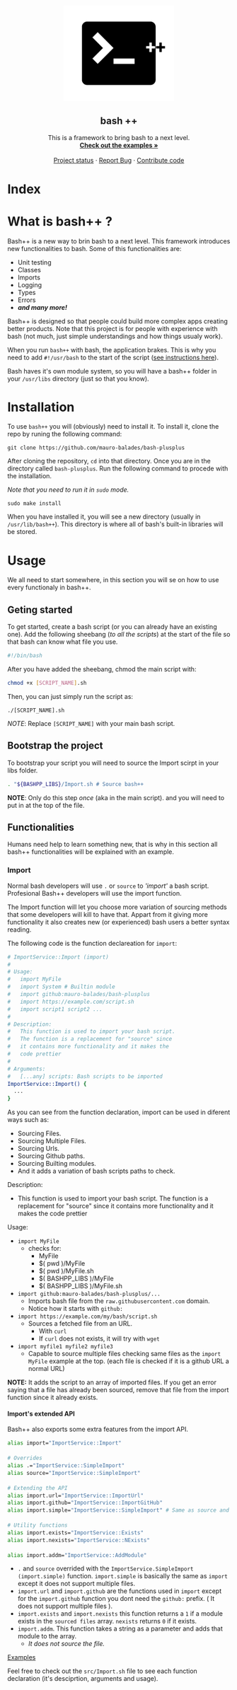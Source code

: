 <p align="center">
<img src="./logo.png" width="250" />
<h2 align="center">bash ++</h1>
  <p align="center">
    This is a framework to bring bash to a next level.
    <br />
    <a href="https://github.com/mauro-balades/bash-plusplus/tree/main/examples"><strong>Check out the examples »</strong></a>
    <br />
    <br />
    <a href="https://github.com/mauro-balades/bash-plusplus/projects/1">Project status</a>
    ·
    <a href="https://github.com/mauro-balades/bash-plusplus/issues">Report Bug</a>
    ·
    <a href="https://github.com/mauro-balades/bash-plusplus/pulls">Contribute code</a>
  </p>
</p>

# Index

# What is bash++ ?

Bash++ is a new way to brin bash to a next level. This framework introduces new functionalities to bash. Some of this functionalities are:
* Unit testing
* Classes
* Imports
* Logging
* Types
* Errors
* **_and many more!_**

Bash++ is designed so that people could build more complex apps creating better products. Note that this project is for people with experience with bash (not much, just simple understandings and how things usualy work).

When you run `bash++` with bash, the application brakes. This is why you need to add `#!/usr/bash` to the start of the script ([see instructions here]()).

Bash haves it's own module system, so you will have a bash++ folder in your `/usr/libs` directory (just so that you know).

# Installation

To use `bash++` you will (obviously) need to install it. To install it, clone the repo by runing the following command:

```
git clone https://github.com/mauro-balades/bash-plusplus
```

After cloning the repository, `cd` into that directory. Once you are in the directory called `bash-plusplus`. Run the following command to procede with the installation.

*Note that you need to run it in `sudo` mode.*

```
sudo make install
```

When you have installed it, you will see a new directory (usually in `/usr/lib/bash++`). This directory is where all of bash's built-in libraries will be stored.

# Usage

We all need to start somewhere, in this section you will se on how to use every functionaly in bash++.

## Geting started

To get started, create a bash script (or you can already have an existing one). Add the following sheebang (*to all the scripts*) at the start of the file so that bash can know what file you use.

```sh
#!/bin/bash
```

After you have added the sheebang, chmod the main script with:

```sh
chmod +x [SCRIPT_NAME].sh
```

Then, you can just simply run the script as:

```
./[SCRIPT_NAME].sh
```

*NOTE*: Replace `[SCRIPT_NAME]` with your main bash script.

## Bootstrap the project

To bootstrap your script you will need to source the Import scirpt in your libs folder.

```bash
. "${BASHPP_LIBS}/Import.sh # Source bash++
```

**NOTE**: Only do this step *once* (aka in the main script). and you will need to put in at the top of the file.

## Functionalities

Humans need help to learn something new, that is why in this section all bash++ functionalities will be explained with an example.

### Import

Normal bash developers will use `.` or `source` to *'import'* a bash script. Profesional Bash++ developers will use the import function.

The Import function will let you choose more variation of sourcing methods that some developers will kill to have that. Appart from it giving more functionality it also creates new (or experienced) bash users a better syntax reading.

The following code is the function declareation for `import`:

```sh
# ImportService::Import (import)
#
# Usage:
#   import MyFile
#   import System # Builtin module
#   import github:mauro-balades/bash-plusplus
#   import https://example.com/script.sh
#   import script1 script2 ...
#
# Description:
#   This function is used to import your bash script.
#   The function is a replacement for "source" since
#   it contains more functionality and it makes the
#   code prettier
#
# Arguments:
#   [...any] scripts: Bash scripts to be imported
ImportService::Import() {
  ...
}
```

As you can see from the function declaration, import can be used in diferent ways such as:

* Sourcing Files.
* Sourcing Multiple Files.
* Sourcing Urls.
* Sourcing Github paths.
* Sourcing Builting modules.
* And it adds a variation of bash scripts paths to check.

Description:
* This function is used to import your bash script. The function is a replacement for "source" since it contains more functionality and it makes the code prettier

Usage:

* `import MyFile`
  * checks for:
    * MyFile
    * $( pwd )/MyFile
    * $( pwd )/MyFile.sh
    * $( BASHPP_LIBS )/MyFile
    * $( BASHPP_LIBS )/MyFile.sh
* `import github:mauro-balades/bash-plusplus/...`
  * Imports bash file from the `raw.githubusercontent.com` domain.
  * Notice how it starts with `github:`
* `import https://example.com/my/bash/script.sh`
  * Sources a fetched file from an URL.
    * With `curl`
    * If `curl` does not exists, it will try with `wget`
* `import myfile1 myfile2 myfile3`
  * Capable to source multiple files checking same files as the `import MyFile` example at the top. (each file is checked if it is a github URL a normal URL)

**NOTE:** It adds the script to an array of imported files. If you get an error saying that a file has already been sourced, remove that file from the import function since it already exists.

#### Import's extended API

Bash++ also exports some extra features from the import API.

```bash
alias import="ImportService::Import"

# Overrides
alias .="ImportService::SimpleImport"
alias source="ImportService::SimpleImport"

# Extending the API
alias import.url="ImportService::ImportUrl"
alias import.github="ImportService::ImportGitHub"
alias import.simple="ImportService::SimpleImport" # Same as source and .

# Utility functions
alias import.exists="ImportService::Exists"
alias import.nexists="ImportService::NExists"

alias import.addm="ImportService::AddModule"
```

* `.` and `source` overrided with the `ImportService.SimpleImport (import.simple)` function. `import.simple` is basically the same as `import` except it does not support multiple files.
* `import.url` and `import.github` are the functions used in `import` except for the `import.github` function you dont need the `github:` prefix. ( It does not support multiple files ).
* `import.exists` and `import.nexists` this function returns a `1` if a module exists in the `sourced files` array. `nexists` returns `0` if it exists.
* `import.addm`. This function takes a string as a parameter and adds that module to the array.
  * *It does not source the file.*

[Examples](./examples/import)

Feel free to check out the `src/Import.sh` file to see each function declaration (it's desciprtion, arguments and usage).
